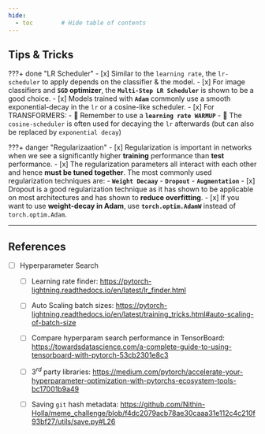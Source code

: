 ```yaml
---
hide:
  - toc        # Hide table of contents
---
```


<!-- - navigation # Hide navigation -->

## Tips & Tricks

???+ done "LR Scheduler"
    - [x] Similar to the `learning rate`, the `lr-scheduler` to apply depends on the 
            classifier & the model.
    - [x] For image classifiers and **`SGD` optimizer**, the **`Multi-Step LR Scheduler`**
            is shown to be a good choice.
    - [x] Models trained with **`Adam`** commonly use a smooth exponential-decay 
            in the `lr` or a cosine-like scheduler.
    - [x] For TRANSFORMERS:
        - :rotating_light: Remember to use a **`learning rate WARMUP`**
        - :rotating_light: The `cosine-scheduler` is often used for decaying the `lr` 
            afterwards (but can also be replaced by `exponential decay`)

???+ danger "Regularizaation"
    - [x] Regularization is important in networks when we see a significantly higher 
            **training** performance than **test** performance.
    - [x] The regularization parameters all interact with each other and hence 
            **must be tuned together**. The most commonly used regularization techniques are:
        - **`Weight Decaay`**
        - **`Dropout`**
        - **`Augmentation`**
    - [x] Dropout is a good regularization technique as it has shown to be
        applicable on most architectures and has shown to **reduce overfitting**.
    - [x] If you want to use **weight-decay in Adam**, use **`torch.optim.AdamW`** instead of `torch.optim.Adam`.


------------------------------------------------------------------------------
## References
- [ ] Hyperparameter Search
    - [ ] Learning rate finder: 
            https://pytorch-lightning.readthedocs.io/en/latest/lr_finder.html
    - [ ] Auto Scaling batch sizes: 
            https://pytorch-lightning.readthedocs.io/en/latest/training_tricks.html#auto-scaling-of-batch-size
    - [ ] Compare hyperparam search performance in TensorBoard: 
            https://towardsdatascience.com/a-complete-guide-to-using-tensorboard-with-pytorch-53cb2301e8c3
    - [ ] $3^{rd}$ party libraries: 
            https://medium.com/pytorch/accelerate-your-hyperparameter-optimization-with-pytorchs-ecosystem-tools-bc17001b9a49
    - [ ] Saving `git` hash metadata: 
            https://github.com/Nithin-Holla/meme_challenge/blob/f4dc2079acb78ae30caaa31e112c4c210f93bf27/utils/save.py#L26

